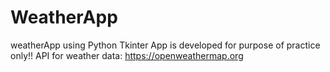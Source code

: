 # WeatherApp
  weatherApp using Python Tkinter
  App is developed for purpose of practice only!!
  API for weather data: https://openweathermap.org
  
